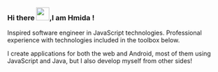 ### Hi there <img src="https://raw.githubusercontent.com/MartinHeinz/MartinHeinz/master/wave.gif" width="30px">,I am Hmida !

Inspired software engineer in JavaScript technologies. Professional experience with technologies included in the toolbox below.

I create applications for both the web and Android, most of them using JavaScript and Java, but I also develop myself from other sides!
<!--
**Hmida71/Hmida71** is a ✨ _special_ ✨ repository because its `README.md` (this file) appears on your GitHub profile.

Here are some ideas to get you started:

- 🔭 I’m currently working on ...
- 🌱 I’m currently learning ...
- 👯 I’m looking to collaborate on ...
- 🤔 I’m looking for help with ...
- 💬 Ask me about ...
- 📫 How to reach me: ...
- 😄 Pronouns: ...
- ⚡ Fun fact: ...
-->
